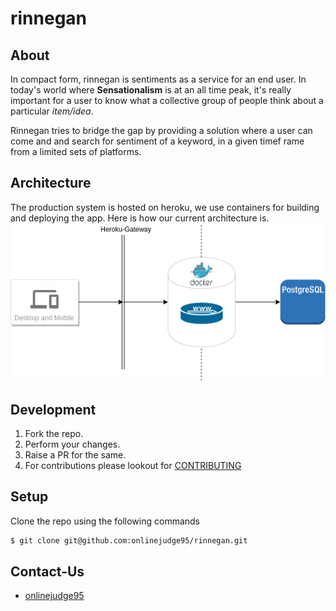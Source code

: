 # rinnegan

## About

In compact form, rinnegan is sentiments as a service for an end user.
In today's world where **Sensationalism** is at an all time peak, it's really important for a user to know
what a collective group of people think about a particular _item/idea_.

Rinnegan tries to bridge the gap by providing a solution where a user can come and and search for sentiment of a keyword,
in a given timef rame from a limited sets of platforms.

## Architecture

The production system is hosted on heroku, we use containers for building and deploying the app.
Here is how our current architecture is.
![Architecture](assets/rinnegan.png)

## Development

1. Fork the repo.
2. Perform your changes.
3. Raise a PR for the same.
4. For contributions please lookout for [CONTRIBUTING](.github/CONTRIBUTING.md)

## Setup

Clone the repo using the following commands

```bash
$ git clone git@github.com:onlinejudge95/rinnegan.git
```

## Contact-Us

- [onlinejudge95](mailto:onlinejudge95@gmail.com)
